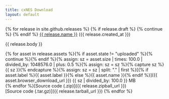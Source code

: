 ```yaml
---
title: cxNES Download
layout: default
---
```


{% for release in site.github.releases %}
 {% if release.draft %}
    {% continue %}
  {% endif %}
<a class="release_link" href="{{ release.html_url }}">{{ release.name }}</a> ({{ release.created_at }})<br>

  {{ release.body }}

{% for asset in release.assets %}{% if asset.state != "uploaded" %}{% continue %}{% endif %}{% assign: sz = asset.size | times: 100.0 | divided_by: 1048576.0 | plus: 0.5 %}{% assign: sz = sz %}{% capture sz %}{{ sz }}{% endcapture %}{% assign: sz = sz | split: "."  | first %}[{% if asset.label %}{{ asset.label }}{% else %}{{ asset.name }}{% endif %}]({{ asset.browser_download_url }}) {{ sz | divided_by: 100.0 }} MB  
{% endfor %}[Source code (.zip)]({{ release.zipball_url }})  
[Source code (.tar.gz)]({{ release.tarball_url }})
{% endfor %}


